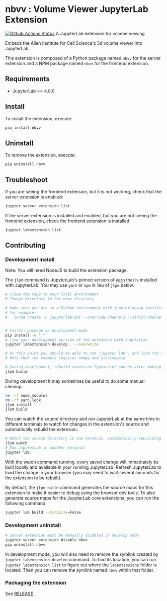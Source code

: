 # nbvv : Volume Viewer JupyterLab Extension

[![Github Actions Status](https://github.com/allen-cell-animated/nbvv/actions/workflows/build.yml/badge.svg)](https://github.com/allen-cell-animated/nbvv/actions/workflows/build.yml/badge.svg)
A JupyterLab extension for volume viewing

Embeds the Allen Institute for Cell Science's 3d volume viewer into JupyterLab.

This extension is composed of a Python package named `nbvv`
for the server extension and a NPM package named `nbvv`
for the frontend extension.

## Requirements

- JupyterLab >= 4.0.0

## Install

To install the extension, execute:

```bash
pip install nbvv
```

## Uninstall

To remove the extension, execute:

```bash
pip uninstall nbvv
```

## Troubleshoot

If you are seeing the frontend extension, but it is not working, check
that the server extension is enabled:

```bash
jupyter server extension list
```

If the server extension is installed and enabled, but you are not seeing
the frontend extension, check the frontend extension is installed:

```bash
jupyter labextension list
```

## Contributing

### Development install

Note: You will need NodeJS to build the extension package.

The `jlpm` command is JupyterLab's pinned version of
[yarn](https://yarnpkg.com/) that is installed with JupyterLab. You may use
`yarn` or `npm` in lieu of `jlpm` below.

```bash
# Clone the repo to your local environment
# Change directory to the nbvv directory

# make sure you are in a Python environment with jupyterlab==4 installed.
# for example:
#   conda create -n jupyterlab-ext --override-channels --strict-channel-priority -c conda-forge -c nodefaults jupyterlab=4 nodejs=20 git copier=7 jinja2-time


# Install package in development mode
pip install -e "."
# Link your development version of the extension with JupyterLab
jupyter labextension develop . --overwrite

# At this point you should be able to run "jupyter lab", and load the examples/demo.ipynb
# Note that the example requires numpy and aicsimageio

# During development, rebuild extension Typescript source after making changes
jlpm build
```

During development it may sometimes be useful to do some manual cleanup:

```bash
rm -rf node_modules
rm -rf yarn.lock
jlpm install
jlpm build
```

You can watch the source directory and run JupyterLab at the same time in different terminals to watch for changes in the extension's source and automatically rebuild the extension.

```bash
# Watch the source directory in one terminal, automatically rebuilding when needed
jlpm watch
# Run JupyterLab in another terminal
jupyter lab
```

With the watch command running, every saved change will immediately be built locally and available in your running JupyterLab. Refresh JupyterLab to load the change in your browser (you may need to wait several seconds for the extension to be rebuilt).

By default, the `jlpm build` command generates the source maps for this extension to make it easier to debug using the browser dev tools. To also generate source maps for the JupyterLab core extensions, you can run the following command:

```bash
jupyter lab build --minimize=False
```

### Development uninstall

```bash
# Server extension must be manually disabled in develop mode
jupyter server extension disable nbvv
pip uninstall nbvv
```

In development mode, you will also need to remove the symlink created by `jupyter labextension develop`
command. To find its location, you can run `jupyter labextension list` to figure out where the `labextensions`
folder is located. Then you can remove the symlink named `nbvv` within that folder.

### Packaging the extension

See [RELEASE](RELEASE.md)
